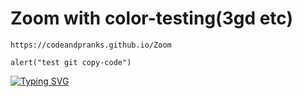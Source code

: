 # Zoom with color-testing(3gd etc)
```
https://codeandpranks.github.io/Zoom
```
```
alert("test git copy-code")
```
[![Typing SVG](https://readme-typing-svg.demolab.com?font=Fira+Code&pause=1000&width=435&lines=The+five+boxing+wizards+jump+quickly)](https://git.io/typing-svg)
